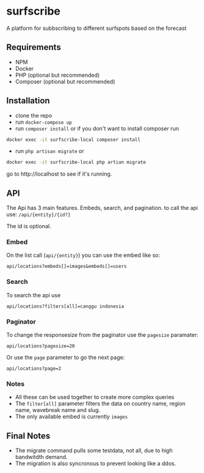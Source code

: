 # surfscribe
A platform for subbscribing to different surfspots based on the forecast

## Requirements
* NPM
* Docker
* PHP (optional but recommended)
* Composer (optional but recommended)


## Installation

* clone the repo
* run `docker-compose up`
* run `composer install` or if you don't want to install composer run 
```bash
docker exec -it surfscribe-local composer install   
```
* run `php artisan migrate` or 
```bash
docker exec -it surfscribe-local php artian migrate 
```

go to http://localhost to see if it's running.

## API
The Api has 3 main features. Embeds, search, and pagination.
to call the api use:
`/api/{entity}/{id?}` 

The id is optional.

### Embed
On the list call (`api/{entity}`) you can use the embed like so:

`api/locations?embeds[]=images&embeds[]=users`

### Search
To search the api use

`api/locations?filters[all]=canggu indonesia`

### Paginator
To change the responsesize from the paginator use the `pagesize` paramater:

`api/locations?pagesize=20`

Or use the `page` parameter to go the next page:

`api/locations?page=2`

### Notes

* All these can be used together to create more complex queries
* The `filter[all]` parameter filters the data on country name, region name, wavebreak name and slug.
* The only available embed is currently `images`


## Final Notes
* The migrate command pulls some testdata, not all, due to high bandwitdth demand.
* The migration is also syncronous to prevent looking like a ddos.

